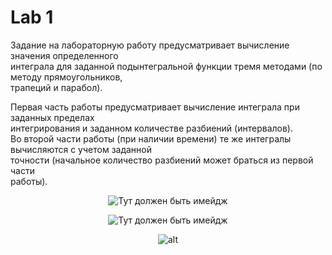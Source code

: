 # Lab 1

<p>
Задание на лабораторную работу предусматривает вычисление значения определенного </br> интеграла для заданной подынтегральной функции тремя методами (по методу прямоугольников,</br>  трапеций и парабол). </br>

Первая часть работы предусматривает вычисление интеграла при заданных пределах</br> интегрирования и заданном количестве разбиений (интервалов). </br>
Во второй части работы (при наличии времени) те же интегралы вычисляются с учетом заданной</br>  точности (начальное количество разбиений может браться из первой части</br> работы).
</p>
<p align="center">
<img src="https://sun9-39.userapi.com/impg/_lkr6IF31AaPDBS7K7zUjkXDDOhWE2thqB2_pQ/DHXt233Tsic.jpg?size=833x578&quality=96&sign=8a06d3966f578899d15f28a05c6d0b9c&type=album" title="Тут должен быть имейдж">
 </br>
 <p align="center">
<img src="https://sun9-54.userapi.com/impg/-i645Qbhaq0A1JiGkkJPDbEIlXUBODBKR1YEZQ/5jQjHL3teQI.jpg?size=833x578&quality=96&sign=5a4b01cd256a11089b8a605c83cbe0ba&type=album" title="Тут должен быть имейдж">
 </br>
 <p align="center">
 <img src="https://sun9-21.userapi.com/impg/-G99AuvlnGbFfKKuDfRnzdAjxD8j32UUK1qmEg/1mgApzuwd0k.jpg?size=833x578&quality=96&sign=2790c1acdbb859b30c71d99d8b96ff2b&type=album" title="alt">
</p>